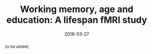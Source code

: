 ---
abstract: '(to be added)'
authors:
- Jo A. Archer
- Annie Lee
- Anqi Qiu
- S. H. Annabel Chen
date: "2018-03-27"
doi: "10.1371/journal.pone.0194878"
featured: false
projects: []
publication: 'Archer, J. A., Lee, A., Qiu, A., & Chen, S. H. A. (2018). Working memory, age and education: A lifespan fMRI study. PLoS ONE, 13, e0194878. doi:10.1371/journal.pone.0194878'
publication_short: ""
publication_types:
- "2"
publishDate: ""
# summary: 
tags:
- Aging
- Working Memory
title: 'Working memory, age and education: A lifespan fMRI study'
url_code: ""
url_dataset: ""
url_pdf: "publication/Archer-2018-aging.pdf"
url_poster: ""
url_project: ""
url_slides: ""
url_source: ""
url_video: ""
---